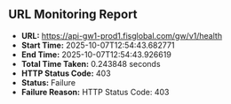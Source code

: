 ## URL Monitoring Report

- **URL:** https://api-gw1-prod1.fisglobal.com/gw/v1/health
- **Start Time:** 2025-10-07T12:54:43.682771
- **End Time:** 2025-10-07T12:54:43.926619
- **Total Time Taken:** 0.243848 seconds
- **HTTP Status Code:** 403
- **Status:** Failure
- **Failure Reason:** HTTP Status Code: 403
